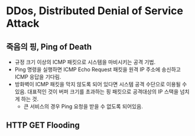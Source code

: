 # DDos, Distributed Denial of Service Attack

## 죽음의 핑, Ping of Death
- 규정 크기 이상의 ICMP 패킷으로 시스템을 마비시키는 공격 기법.
- Ping 명령을 실행하면 ICMP Echo Request 패킷을 원격 IP 주소에 송신하고 ICMP 응답을 기다림.
- 방화벽이 ICMP 패킷을 막지 않도록 되어 있다면 시스템 공격 수단으로 이용될 수 있음. 대표적인 것이 버퍼 크기를 초과하는 핑 패킷으로 공격대상의 IP 스택을 넘치게 하는 것.
    - 큰 서비스의 경우 Ping 요청을 받을 수 없도록 되어있음.

## HTTP GET Flooding